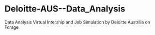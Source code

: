 # Deloitte-AUS--Data_Analysis
Data Analysis Virtual Intership and Job Simulation by Deloitte Austrilia on Forage. 
